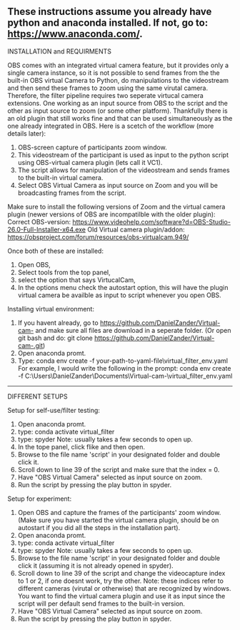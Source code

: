 
These instructions assume you already have python and anaconda installed. If not, go to: https://www.anaconda.com/. 
---------------------------------------------------------------------------------------------------------------------------------------------------------------------------------------------------------------------------------------------------------------------------------
INSTALLATION and REQUIRMENTS 

OBS comes with an integrated virtual camera feature, but it provides only a single camera instance, 
so it is not possible to send frames from the the built-in OBS virtual Camera to Python, do manipulations
 to the videostream and then send these frames to zoom using the same virutal camera. 
Therefore, the filter pipeline requires two seperate virtucal camera extensions. 
One working as an input source from OBS to the script and the other as input source to zoom (or some other platform). 
Thankfully there is an old plugin that still works fine and that can be used simultaneously as the one already integrated in OBS. 
Here is a scetch of the workflow (more details later):

1. OBS-screen capture of participants zoom window.
2. This videostream of the participant is used as input to the python script using OBS-virtual camera plugin (lets call it VC1). 
3. The script allows for manipulation of the videostream and sends frames to the built-in virtual camera. 
4. Select OBS Virtual Camera as input source on Zoom and you will be broadcasting frames from the script. 

Make sure to install the following versions of Zoom and the virtual camera plugin (newer versions of OBS are incompatilble with the older plugin):
Correct OBS-version: https://www.videohelp.com/software?d=OBS-Studio-26.0-Full-Installer-x64.exe
Old Virtual camera plugin/addon: https://obsproject.com/forum/resources/obs-virtualcam.949/

Once both of these are installed: 
1. Open OBS, 
2. Select tools from the top panel, 
3. select the option that says VirtucalCam, 
4.  In the options menu check the autostart option, this will have the plugin virtual camera be availble as input to script whenever you open OBS. 

Installing virtual environment: 
1. If you havent already, go to https://github.com/DanielZander/Virtual-cam- and make sure all files are download in a seperate folder. 
(Or open git bash and do: git clone https://github.com/DanielZander/Virtual-cam-.git)
2. Open anaconda promt. 
3. Type: conda env create -f your-path-to-yaml-file\virtual_filter_env.yaml 
For example, I would write the following in the prompt: conda env create -f C:\Users\DanielZander\Documents\Virtual-cam-\virtual_filter_env.yaml
---------------------------------------------------------------------------------------------------------------------------------------------------------------------------------------------------------------------------------------------------------------------------------
DIFFERENT SETUPS

Setup for self-use/filter testing:
1. Open anaconda promt.
2. type: conda activate virtual_filter
3. type: spyder
Note: usually takes a few seconds to open up.
4. In the tope panel, click flike and then open. 
5. Browse to the file name 'script' in your designated folder and double click it. 
6. Scroll down to line 39 of the script and make sure that the index = 0. 
7. Have "OBS Virtual Camera" selected as input source on zoom. 
8. Run the script by pressing the play button in spyder. 

Setup for experiment:
1. Open OBS and capture the frames of the participants' zoom window. (Make sure you have started the virtual camera plugin, should be on autostart if you did all the steps in the installation part). 
2. Open anaconda promt.
3. type: conda activate virtual_filter
4. type: spyder
Note: usually takes a few seconds to open up.
5. Browse to the file name 'script' in your designated folder and double click it (assuming it is not already opened in spyder).
6.  Scroll down to line 39 of the script and change the videocapture index to 1 or 2, if one doesnt work, try the other. 
Note: these indices refer to different cameras (virutal or otherwise) that are recognized by windows. You want to find the virtual camera plugin and use it as input since the script will per default send frames to the built-in version. 
7. Have "OBS Virtual Camera" selected as input source on zoom. 
8. Run the script by pressing the play button in spyder. 








